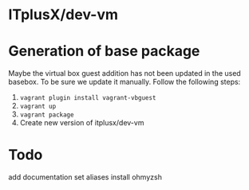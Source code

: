 # ITplusX/dev-vm

# Generation of base package


Maybe the virtual box guest addition has not been updated in the used basebox. To be sure we update it manually. Follow the following steps:

1. `vagrant plugin install vagrant-vbguest`
2. `vagrant up`
4. `vagrant package`
5. Create new version of itplusx/dev-vm

# Todo
add documentation
set aliases
install ohmyzsh